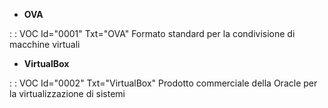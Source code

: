 - **OVA**

 :  : VOC Id="0001" Txt="OVA"
Formato standard per la condivisione di macchine virtuali
- **VirtualBox**

 :  : VOC Id="0002" Txt="VirtualBox"
Prodotto commerciale della Oracle per la virtualizzazione di sistemi

